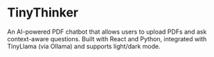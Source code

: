 # TinyThinker
An AI-powered PDF chatbot that allows users to upload PDFs and ask context-aware questions. Built with React and Python, integrated with TinyLlama (via Ollama) and supports light/dark mode.
